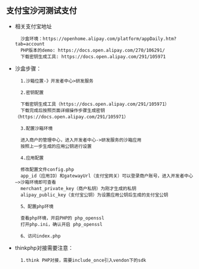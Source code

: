 ## 支付宝沙河测试支付

- 相关支付宝地址
    
        沙盒环境：https://openhome.alipay.com/platform/appDaily.htm?tab=account
        PHP版本的demo: https://docs.open.alipay.com/270/106291/
        下载密钥生成工具: https://docs.open.alipay.com/291/105971

- 沙盒步骤：

        1.沙箱位置-》开发者中心>研发服务
        
        2.密钥配置
            
        下载密钥生成工具（https://docs.open.alipay.com/291/105971）
        下载完成后按照页面详细操作步骤生成密钥（https://docs.open.alipay.com/291/105971）

        3.配置沙箱环境
        
        进入商户的管理中心，进入开发者中心->研发服务的沙箱应用
        按照上一步生成的应用公钥进行设置
        
        4.应用配置
          
        修改配置文件config.php
        app_id（应用ID）和gatewayUrl（支付宝网关）可以登录商户账号，进入开发者中心—>沙箱环境即可查看
        merchant_private_key（商户私钥）为刚才生成的私钥
        alipay_public_key（支付宝公钥）为设置应用公钥后生成的支付宝公钥

        5、配置php环境
        
        查看php环境，开启PHP的 php_openssl
        打开php.ini，确认开启 php_openssl

        6、访问index.php

- thinkphp对接需要注意：
        
        1.think PHP对接，需要include_once引入vendon下的sdk
